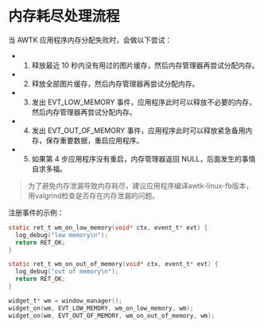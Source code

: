 # 内存耗尽处理流程

当 AWTK 应用程序内存分配失败时，会做以下尝试：

* 1. 释放最近 10 秒内没有用过的图片缓存，然后内存管理器再尝试分配内存。
* 2. 释放全部图片缓存，然后内存管理器再尝试分配内存。
* 3. 发出 EVT\_LOW\_MEMORY 事件，应用程序此时可以释放不必要的内存，然后内存管理器再尝试分配内存。
* 4. 发出 EVT\_OUT\_OF\_MEMORY 事件，应用程序此时可以释放紧急备用内存，保存重要数据，重启应用程序。
* 5. 如果第 4 步应用程序没有重启，内存管理器返回 NULL，后面发生的事情自求多福。

> 为了避免内存泄漏导致内存耗尽，建议应用程序编译awtk-linux-fb版本，用valgrind检查是否存在内存泄漏的问题。

注册事件的示例：

```c
static ret_t wm_on_low_memory(void* ctx, event_t* evt) {
  log_debug("low memory\n");
  return RET_OK;
}

static ret_t wm_on_out_of_memory(void* ctx, event_t* evt) {
  log_debug("out of memory\n");
  return RET_OK;
}

widget_t* wm = window_manager();
widget_on(wm, EVT_LOW_MEMORY, wm_on_low_memory, wm);
widget_on(wm, EVT_OUT_OF_MEMORY, wm_on_out_of_memory, wm);
```
